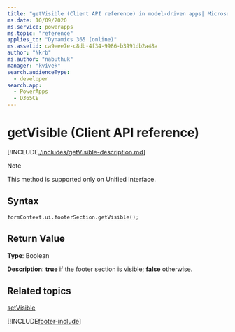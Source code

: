 ```yaml
---
title: "getVisible (Client API reference) in model-driven apps| MicrosoftDocs"
ms.date: 10/09/2020
ms.service: powerapps
ms.topic: "reference"
applies_to: "Dynamics 365 (online)"
ms.assetid: ca9eee7e-c8db-4f34-9986-b3991db2a48a
author: "Nkrb"
ms.author: "nabuthuk"
manager: "kvivek"
search.audienceType: 
  - developer
search.app: 
  - PowerApps
  - D365CE
---
```


# getVisible (Client API reference)

[!INCLUDE[./includes/getVisible-description.md](./includes/getVisible-description.md)]

> [!NOTE]
> This method is supported only on Unified Interface.

## Syntax

`formContext.ui.footerSection.getVisible();`

## Return Value

**Type**: Boolean

**Description**: **true** if the footer section is visible; **false** otherwise.

## Related topics

[setVisible](setVisible.md)


[!INCLUDE[footer-include](../../../../../includes/footer-banner.md)]